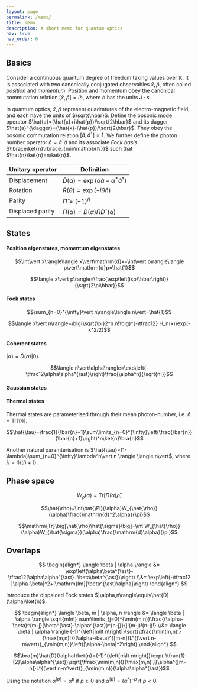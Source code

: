 ```yaml
---
layout: page
permalink: /memo/
title: memo
description: A short memo for quantum optics
nav: true
nav_order: 6
---
```


## Basics

Consider a continuous quantum degree of freedom taking values over $\mathbb{R}$.
It is associated with two canonically conjugated observables $\hat{x},\hat{p}$, often called _position_ and _momentum_. Position and momentum obey the canonical commutation relation $[\hat{x},\hat{p}]=i\hbar$, where $\hbar$ has the units $J\cdot s$.

In quantum optics, $\hat{x},\hat{p}$ represent quadratures of the electro-magnetic field, and each have the units of $\sqrt{\hbar}$. Define the bosonic mode operator $\hat{a}=(\hat{x}+i\hat{p})/\sqrt{2\hbar}$ and its dagger $\hat{a}^{\dagger}=(\hat{x}-i\hat{p})/\sqrt{2\hbar}$. They obey the bosonic commutation relation $\big[\hat{a},\hat{a}^{\dagger}\big]=1$. We further define the photon number operator $\hat{n}=\hat{a}^{\dagger}\hat{a}$ and its associate _Fock basis_ $\lbrace\ket{n}\rbrace_{n\in\mathbb{N}}$ such that $\hat{n}\ket{n}=n\ket{n}$.

| Unitary operator | Definition                                                                      |
| ---------------- | ------------------------------------------------------------------------------- |
| Displacement     | $\hat{D}(\alpha)=\exp\left(\alpha\hat{a}-\alpha^{\ast}\hat{a}^{\dagger}\right)$ |
| Rotation         | $\hat{R}(\theta)=\exp(-i\theta\hat{n})$                                         |
| Parity           | $\hat{\Pi}=(-1)^{\hat{n}}$                                                      |
| Displaced parity | $\hat{\Pi}(\alpha)=\hat{D}(\alpha)\hat{\Pi}\hat{D}^{\dagger}(\alpha)$           |

## States

#### Position eigenstates, momentum eigenstates

$$\int\vert x\rangle\langle x\vert\mathrm{d}x=\int\vert p\rangle\langle p\vert\mathrm{d}p=\hat{1}$$

$$\langle x\vert p\rangle=\frac{\exp\left(ixp/\hbar\right)}{\sqrt{2\pi\hbar}}$$

#### Fock states

$$\sum_{n=0}^{\infty}\vert n\rangle\langle n\vert=\hat{1}$$

$$\langle x\vert n\rangle=\big(\sqrt{\pi}2^n n!\big)^{-\tfrac12} H_n(x)\exp(-x^2/2)$$

#### Coherent states

$\vert\alpha\rangle=\hat{D}(\alpha)\vert 0\rangle$.

$$\langle n\vert\alpha\rangle=\exp\left(-\tfrac12\alpha\alpha^{\ast}\right)\frac{\alpha^n}{\sqrt{n!}}$$

#### Gaussian states

#### Thermal states

Thermal states are parameterised through their mean photon-number, i.e. $\bar{n}=\mathrm{Tr}[\hat{\tau}\hat{n}]$.

$$\hat{\tau}=\frac{1}{\bar{n}+1}\sum\limits_{n=0}^{\infty}\left(\frac{\bar{n}}{\bar{n}+1}\right)^n\ket{n}\bra{n}$$

Another natural paramterisation is $\hat{\tau}=(1-\lambda)\sum_{n=0}^{\infty}\lambda^n\vert n \rangle \langle n\vert$, where $\lambda=\bar{n}/(\bar{n}+1)$.

## Phase space

$$W_{\hat{\rho}}(\alpha)=\mathrm{Tr}\big[\hat{\Pi}(\alpha)\hat{\rho}\big]$$

$$\hat{\rho}=\int\hat{\Pi}(\alpha)W_{\hat{\rho}}(\alpha)\frac{\mathrm{d}^2\alpha}{\pi}$$

$$\mathrm{Tr}\big[\hat{\rho}\hat{\sigma}\big]=\int W_{\hat{\rho}}(\alpha)W_{\hat{\sigma}}(\alpha)\frac{\mathrm{d}\alpha}{\pi}$$

## Overlaps

$$
\begin{align*}
\langle \beta | \alpha \rangle
&= \exp\left(\alpha\beta^{\ast}-\tfrac12(\alpha\alpha^{\ast}+\beta\beta^{\ast})\right)
\\&=
\exp\left(-\tfrac12 |\alpha-\beta|^2+i\mathrm{Im}[\beta^{\ast}\alpha]\right)
\end{align*}
$$

Introduce the dispalced Fock states $|\alpha,n\rangle\equiv\hat{D}(\alpha)\ket{n}$.

$$
\begin{align*}
\langle \beta, m | \alpha, n \rangle
&= \langle \beta | \alpha \rangle \sqrt{m!n!} \sum\limits_{j=0}^{\min(m,n)}\frac{(\alpha-\beta)^{m-j}(\beta^{\ast}-\alpha^{\ast})^{n-j}}{j!(m-j)!(n-j)!}
\\&=
\langle \beta | \alpha \rangle
(-1)^{\left[m\lt n\right]}\sqrt{\tfrac{\min(m,n)!}{\max(m,n)!}}(\alpha-\beta)^{[m-n]}L^{(\vert n-m\vert)}_{\min(m,n)}\left(|\alpha-\beta|^2\right)
\end{align*}
$$

$$\bra{m}\hat{D}(\alpha)\ket{n}=(-1)^{\left[m\lt n\right]}\exp(-\tfrac{1}{2}\alpha\alpha^{\ast})\sqrt{\tfrac{\min(m,n)!}{\max(m,n)!}}\alpha^{[m-n]}L^{(\vert n-m\vert)}_{\min(m,n)}(\alpha\alpha^{\ast})$$

Using the notation $\alpha^{[p]}=\alpha^{p}$ if $p\geq 0$ and $\alpha^{[p]}=(\alpha^{\ast})^{-p}$ if $p<0$.
